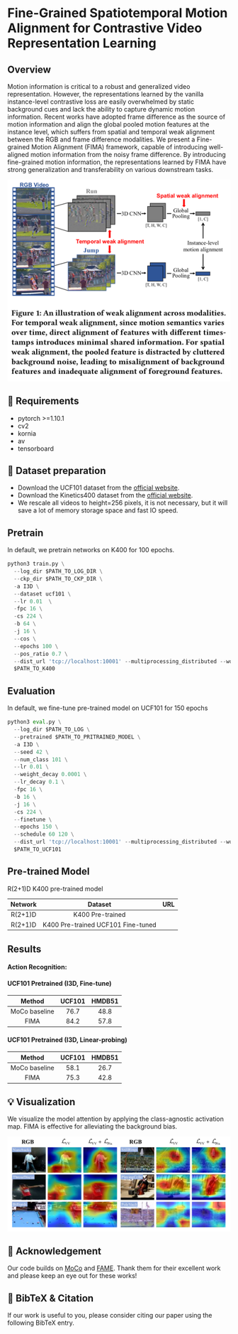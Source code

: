 # Fine-Grained Spatiotemporal Motion Alignment for Contrastive Video Representation Learning
## Overview

Motion information is critical to a robust and generalized video representation. However, the representations learned by the vanilla instance-level contrastive loss are easily overwhelmed by static background cues and lack the ability to capture dynamic motion information. Recent works have adopted frame difference as the source of motion information and align the global pooled motion features at the instance level, which suffers from spatial and temporal weak alignment between the RGB and frame difference modalities. We present a Fine-grained Motion Alignment (FIMA) framework, capable of introducing well-aligned motion information from the noisy frame difference. By introducing fine-grained motion information, the representations learned by FIMA have strong generalization and transferability on various downstream tasks.

<img src="figure/WA.png" alt="vis" style="zoom:70%;" />

## :hammer: Requirements

- pytorch >=1.10.1
- cv2
- kornia
- av
- tensorboard

## :link: Dataset preparation

- Download the UCF101 dataset from the [official website](https://www.crcv.ucf.edu/data/UCF101.php).
- Download the Kinetics400 dataset from the [official website](https://deepmind.com/research/open-source/kinetics). 
- We rescale all videos to height=256 pixels, it is not necessary, but it will save a lot of memory storage space and fast IO speed.

## Pretrain

In default, we pretrain networks on K400 for 100 epochs. 

```python
python3 train.py \
  --log_dir $PATH_TO_LOG_DIR \
  --ckp_dir $PATH_TO_CKP_DIR \
  -a I3D \
  --dataset ucf101 \
  --lr 0.01  \
  -fpc 16 \
  -cs 224 \
  -b 64 \
  -j 16 \
  --cos \
  --epochs 100 \
  --pos_ratio 0.7 \
  --dist_url 'tcp://localhost:10001' --multiprocessing_distributed --world_size 1 --rank 0 \
  $PATH_TO_K400
```

## Evaluation

In default, we fine-tune pre-trained model on UCF101 for 150 epochs

```python
python3 eval.py \
  --log_dir $PATH_TO_LOG \
  --pretrained $PATH_TO_PRITRAINED_MODEL \
  -a I3D \
  --seed 42 \
  --num_class 101 \
  --lr 0.01 \
  --weight_decay 0.0001 \
  --lr_decay 0.1 \
  -fpc 16 \
  -b 16 \
  -j 16 \
  -cs 224 \
  --finetune \
  --epochs 150 \
  --schedule 60 120 \
  --dist_url 'tcp://localhost:10001' --multiprocessing_distributed --world_size 1 --rank 0 \
  $PATH_TO_UCF101
```

## Pre-trained Model

R(2+1)D K400 pre-trained model

| Network |              Dataset               | URL  |
| :-----: | :--------------------------------: | :--: |
| R(2+1)D |          K400 Pre-trained          |      |
| R(2+1)D | K400 Pre-trained UCF101 Fine-tuned |      |

## Results

#### Action Recognition:

#### UCF101 Pretrained (I3D, Fine-tune)

|    Method     | UCF101 | HMDB51 |
| :-----------: | :----: | :----: |
| MoCo baseline |  76.7  |  48.8  |
|     FIMA      |  84.2  |  57.8  |

#### UCF101 Pretrained (I3D, Linear-probing)

|    Method     | UCF101 | HMDB51 |
| :-----------: | :----: | :----: |
| MoCo baseline |  58.1  |  26.7  |
|     FIMA      |  75.3  |  42.8  |

## :bulb: Visualization

We visualize the model attention by applying the class-agnostic activation map. FIMA is effective for alleviating the background bias.

<img src="figure/Attention.png" alt="vis" style="zoom:100%;" />

## :memo: Acknowledgement

Our code builds on [MoCo](https://github.com/facebookresearch/moco) and [FAME](https://github.com/Mark12Ding/FAME). Thank them for their excellent work and please keep an eye out for these works!

## :pushpin: BibTeX & Citation

 If our work is useful to you, please consider citing our paper using the following BibTeX entry.

```bibtex

```

